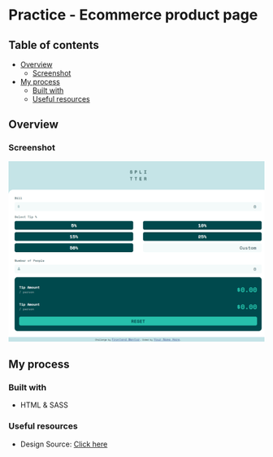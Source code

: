 # Practice - Ecommerce product page

## Table of contents

- [Overview](#overview)
  - [Screenshot](#screenshot)
- [My process](#my-process)
  - [Built with](#built-with)
  - [Useful resources](#useful-resources)

## Overview

### Screenshot

![screenshot1](./resources/screenshot/screenshot01.png)

## My process

### Built with

- HTML & SASS

### Useful resources

- Design Source: [Click here](https://www.frontendmentor.io/challenges/tip-calculator-app-ugJNGbJUX)
